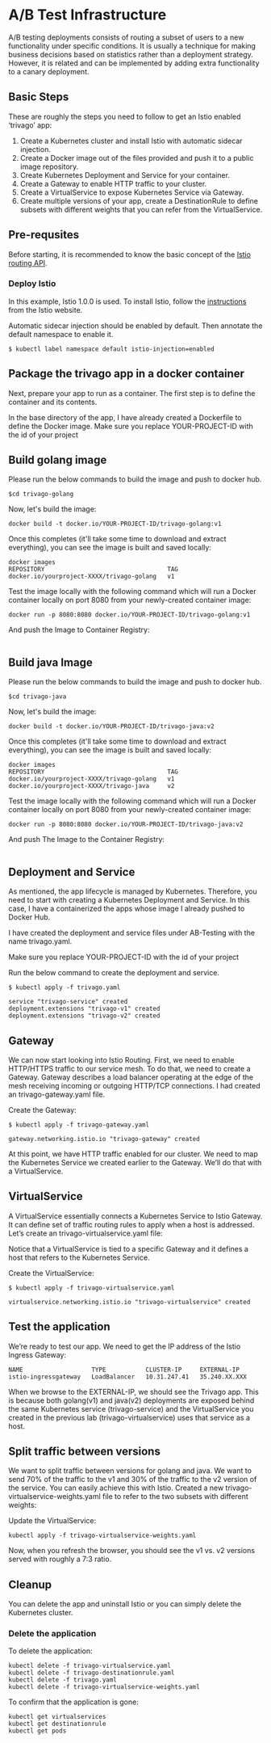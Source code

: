 # A/B Test Infrastructure
A/B testing deployments consists of routing a subset of users to a new
functionality under specific conditions. It is usually a technique for making
business decisions based on statistics rather than a deployment strategy.
However, it is related and can be implemented by adding extra functionality to a
canary deployment.

## Basic Steps
These are roughly the steps you need to follow to get an Istio enabled ‘trivago’ app:
1. Create a Kubernetes cluster and install Istio with automatic sidecar injection.
1. Create a Docker image out of the files provided and push it to a public image repository.
1. Create Kubernetes Deployment and Service for your container.
1. Create a Gateway to enable HTTP traffic to your cluster.
1. Create a VirtualService to expose Kubernetes Service via Gateway.
1. Create multiple versions of your app, create a DestinationRule to define subsets with different weights that you can refer from the VirtualService.

## Pre-requsites 

   Before starting, it is recommended to know the basic concept of the
   [Istio routing API](https://istio.io/blog/2018/v1alpha3-routing/).

   ### Deploy Istio

   In this example, Istio 1.0.0 is used. To install Istio, follow the
   [instructions](https://istio.io/docs/setup/kubernetes/helm-install/) from the
   Istio website.

   Automatic sidecar injection should be enabled by default. Then annotate the
   default namespace to enable it.

   ```
   $ kubectl label namespace default istio-injection=enabled
   ```
   
## Package the trivago app in a docker container

   Next, prepare your app to run as a container. The first step is to define the container and its contents.

   In the base directory of the app, I have already created a Dockerfile to define the Docker image.
   Make sure you replace YOUR-PROJECT-ID with the id of your project

## Build golang image

  Please run the below commands to build the image and push to docker hub.

   ```
   $cd trivago-golang
   ```

   Now, let's build the image:

   ```
   docker build -t docker.io/YOUR-PROJECT-ID/trivago-golang:v1
   ```

   Once this completes (it'll take some time to download and extract everything), you can see the image is built and saved locally:

   ```
   docker images
   REPOSITORY                                  TAG   
   docker.io/yourproject-XXXX/trivago-golang   v1 
   ```
   Test the image locally with the following command which will run a Docker container locally on port 8080 from your newly-created container image:

   ```
   docker run -p 8080:8080 docker.io/YOUR-PROJECT-ID/trivago-golang:v1
   ```

   And push the Image to Container Registry:

```docker push docker.io/YOUR-PROJECT-ID/trivago-golang:v1
```
## Build java Image

   Please run the below commands to build the image and push to docker hub.

   ```
   $cd trivago-java
   ```

   Now, let's build the image:

   ```
   docker build -t docker.io/YOUR-PROJECT-ID/trivago-java:v2
   ```

   Once this completes (it'll take some time to download and extract everything), you can see the image is built and saved locally:

   ```
   docker images
   REPOSITORY                                  TAG   
   docker.io/yourproject-XXXX/trivago-golang   v1
   docker.io/yourproject-XXXX/trivago-java     v2 
   ```
   Test the image locally with the following command which will run a Docker container locally on port 8080 from your newly-created container image:

   ```
   docker run -p 8080:8080 docker.io/YOUR-PROJECT-ID/trivago-java:v2
   ```
  And push The Image to the Container Registry:

```docker push docker.io/YOUR-PROJECT-ID/trivago-java:v2
```

## Deployment and Service
As mentioned, the app lifecycle is managed by Kubernetes. Therefore, you need to start with creating a Kubernetes Deployment and Service. 
In this case, I have a containerized the apps whose image I already pushed to Docker Hub. 

I have created the deployment and service files under AB-Testing with the name trivago.yaml.

Make sure you replace YOUR-PROJECT-ID with the id of your project

Run the below command to create the deployment and service.

```
$ kubectl apply -f trivago.yaml

service "trivago-service" created
deployment.extensions "trivago-v1" created
deployment.extensions "trivago-v2" created
```

## Gateway
We can now start looking into Istio Routing. First, we need to enable HTTP/HTTPS traffic to our service mesh. To do that, we need to create a Gateway. Gateway describes a load balancer operating at the edge of the mesh receiving incoming or outgoing HTTP/TCP connections.
I had created an trivago-gateway.yaml file.

Create the Gateway:

```
$ kubectl apply -f trivago-gateway.yaml

gateway.networking.istio.io "trivago-gateway" created
```

At this point, we have HTTP traffic enabled for our cluster. We need to map the Kubernetes Service we created earlier to the Gateway. We’ll do that with a VirtualService.

## VirtualService
A VirtualService essentially connects a Kubernetes Service to Istio Gateway. It can define set of traffic routing rules to apply when a host is addressed.
Let’s create an trivago-virtualservice.yaml file:

Notice that a VirtualService is tied to a specific Gateway and it defines a host that refers to the Kubernetes Service.

Create the VirtualService:

```
$ kubectl apply -f trivago-virtualservice.yaml

virtualservice.networking.istio.io "trivago-virtualservice" created
```

## Test the application
We’re ready to test our app. We need to get the IP address of the Istio Ingress Gateway:

```$ kubectl get svc istio-ingressgateway -n istio-system
NAME                   TYPE           CLUSTER-IP     EXTERNAL-IP                                                                                                        
istio-ingressgateway   LoadBalancer   10.31.247.41   35.240.XX.XXX
```

When we browse to the EXTERNAL-IP, we should see the Trivago app.
This is because both golang(v1) and java(v2) deployments are exposed behind the same Kubernetes service (trivago-service) and the VirtualService you created in the previous lab (trivago-virtualservice) uses that service as a host.


## Split traffic between versions

We want to split traffic between versions for golang and java. We want to send 70% of the traffic to the v1 and 30% of the traffic to the v2 version of the service. You can easily achieve this with Istio. Created a new trivago-virtualservice-weights.yaml file to refer to the two subsets with different weights:

Update the VirtualService:

```
kubectl apply -f trivago-virtualservice-weights.yaml
```

Now, when you refresh the browser, you should see the v1 vs. v2 versions served with roughly a 7:3 ratio.

## Cleanup
You can delete the app and uninstall Istio or you can simply delete the Kubernetes cluster.

### Delete the application
To delete the application:

```kubectl delete -f trivago-gateway.yaml
kubectl delete -f trivago-virtualservice.yaml
kubectl delete -f trivago-destinationrule.yaml
kubectl delete -f trivago.yaml
kubectl delete -f trivago-virtualservice-weights.yaml
```

To confirm that the application is gone:

```kubectl get gateway 
kubectl get virtualservices
kubectl get destinationrule
kubectl get pods
```
